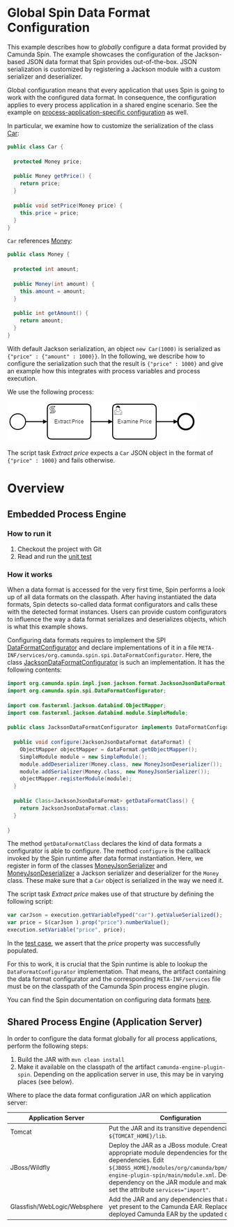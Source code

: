 # Global Spin Data Format Configuration

This example describes how to *globally* configure a data format provided by Camunda Spin.
The example showcases the configuration of the Jackson-based JSON data format that Spin provides out-of-the-box. JSON serialization is customized by registering a Jackson module with a custom serializer and deserializer.

Global configuration means that every application that uses Spin is going to work with the configured data format. In consequence, the configuration applies to every process application in a shared engine scenario. See the example on [process-application-specific configuration](../dataformat-configuration-in-process-application) as well.

In particular, we examine how to customize the serialization of the class [Car](src/main/java/org/camunda/bpm/example/spin/dataformat/configuration/Car.java):

```java
public class Car {

  protected Money price;

  public Money getPrice() {
    return price;
  }

  public void setPrice(Money price) {
    this.price = price;
  }
}
```

`Car` references [Money](src/main/java/org/camunda/bpm/example/spin/dataformat/configuration/Money.java):

```java
public class Money {

  protected int amount;

  public Money(int amount) {
    this.amount = amount;
  }

  public int getAmount() {
    return amount;
  }
}
```

With default Jackson serialization, an object `new Car(1000)` is serialized as `{"price" : {"amount" : 1000}}`. In the following, we describe how to configure the serialization such that the result is `{"price" : 1000}` and give an example how this integrates with process variables and process execution.

We use the following process:

![JSON serialization process](src/main/resources/testProcess.png)

The script task *Extract price* expects a `Car` JSON object in the format of `{"price" : 1000}` and fails otherwise.

# Overview

## Embedded Process Engine

### How to run it

1. Checkout the project with Git
2. Read and run the [unit test](src/test/java/org/camunda/bpm/example/spin/dataformat/configuration/JacksonConfiguratorTest.java)

### How it works

When a data format is accessed for the very first time, Spin performs a look up of all data formats on the classpath. After having instantiated the data formats, Spin detects so-called data format configurators and calls these with the detected format instances. Users can provide custom configurators to influence the way a data format serializes and deserializes objects, which is what this example shows.

Configuring data formats requires to implement the SPI [DataFormatConfigurator](https://github.com/camunda/camunda-spin/blob/master/core/src/main/java/org/camunda/spin/spi/DataFormatConfigurator.java) and declare implementations of it in a file `META-INF/services/org.camunda.spin.spi.DataFormatConfigurator`. Here, the class [JacksonDataFormatConfigurator](src/main/java/org/camunda/bpm/example/spin/dataformat/configuration/JacksonDataFormatConfigurator.java) is such an implementation. It has the following contents:

```java
import org.camunda.spin.impl.json.jackson.format.JacksonJsonDataFormat;
import org.camunda.spin.spi.DataFormatConfigurator;

import com.fasterxml.jackson.databind.ObjectMapper;
import com.fasterxml.jackson.databind.module.SimpleModule;

public class JacksonDataFormatConfigurator implements DataFormatConfigurator<JacksonJsonDataFormat> {

  public void configure(JacksonJsonDataFormat dataFormat) {
    ObjectMapper objectMapper = dataFormat.getObjectMapper();
    SimpleModule module = new SimpleModule();
    module.addDeserializer(Money.class, new MoneyJsonDeserializer());
    module.addSerializer(Money.class, new MoneyJsonSerializer());
    objectMapper.registerModule(module);
  }

  public Class<JacksonJsonDataFormat> getDataFormatClass() {
    return JacksonJsonDataFormat.class;
  }

}
```

The method `getDataFormatClass` declares the kind of data formats a configurator is able to configure. The method `configure` is the callback invoked by the Spin runtime after data format instantiation. Here, we register in form of the classes [MoneyJsonSerializer](src/main/java/org/camunda/bpm/example/spin/dataformat/configuration/MoneyJsonSerializer.java) and [MoneyJsonDeserializer](src/main/java/org/camunda/bpm/example/spin/dataformat/configuration/MoneyJsonDeserializer.java) a Jackson serializer and deserializer for the `Money` class. These make sure that a `Car` object is serialized in the way we need it.

The script task *Extract price* makes use of that structure by defining the following script:

```javascript
var carJson = execution.getVariableTyped("car").getValueSerialized();
var price = S(carJson ).prop("price").numberValue();
execution.setVariable("price", price);
```

In the [test case](src/test/java/org/camunda/bpm/example/spin/dataformat/configuration/JacksonConfiguratorTest.java), we assert that the *price* property was successfully populated.

For this to work, it is crucial that the Spin runtime is able to lookup the `DataFormatConfigurator` implementation. That means, the artifact containing the data format configurator and the corresponding `META-INF/services` file must be on the classpath of the Camunda Spin process engine plugin.

You can find the Spin documentation on configuring data formats [here](https://docs.camunda.org/manual/reference/spin/extending-spin/#configuring-data-formats).

## Shared Process Engine (Application Server)

In order to configure the data format globally for all process applications, perform the following steps:

1. Build the JAR with `mvn clean install`
2. Make it available on the classpath of the artifact `camunda-engine-plugin-spin`. Depending on the application server in use, this may be in varying places (see below).

Where to place the data format configuration JAR on which application server:

| Application Server           | Configuration                                                           |
| ---------------------------- | ----------------------------------------------------------------------- |
| Tomcat                       | Put the JAR and its transitive dependencies into `${TOMCAT_HOME}/lib`.  |
| JBoss/Wildfly                | Deploy the JAR as a JBoss module. Create appropriate module dependencies for the JAR's dependencies. Edit `${JBOSS_HOME}/modules/org/camunda/bpm/camunda-engine-plugin-spin/main/module.xml`. Declare a dependency on the JAR module and make sure to set the attribute `services="import"`. |
| Glassfish/WebLogic/Websphere | Add the JAR and any dependencies that are not yet present to the Camunda EAR. Replace the deployed Camunda EAR by the updated one. |
